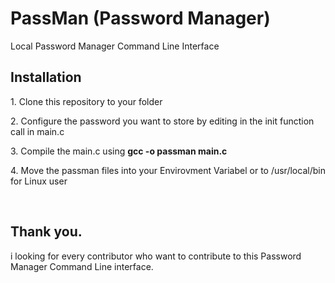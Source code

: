 <h1>PassMan (Password Manager)</h1>

<p>Local Password Manager Command Line Interface</p>

<h2>Installation</h2>
<p>1. Clone this repository to your folder</p>
<p>2. Configure the password you want to store by editing in the init function call in main.c</p>
<p>3. Compile the main.c using <b>gcc -o passman main.c</b></p>
<p>4. Move the passman files into your Envirovment Variabel or to /usr/local/bin for Linux user</p>

<br>
<h2>Thank you.</h2>
<p>i looking for every contributor who want to contribute to this Password Manager Command Line interface.</p>
